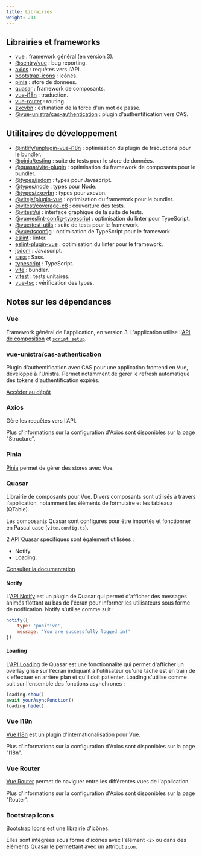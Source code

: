 ```yaml
---
title: Librairies
weight: 211
---
```


## Librairies et frameworks

- [vue](https://www.npmjs.com/package/vue) : framework général (en version 3).
- [@sentry/vue](https://www.npmjs.com/package/@sentry/vue) : bug reporting.
- [axios](https://www.npmjs.com/package/axios) : requêtes vers l'API.
- [bootstrap-icons](https://www.npmjs.com/package/bootstrap-icons) : icônes.
- [pinia](https://www.npmjs.com/package/pinia) : store de données.
- [quasar](https://www.npmjs.com/package/quasar) : framework de composants.
- [vue-i18n](https://www.npmjs.com/package/vue-i18n) : traduction.
- [vue-router](https://www.npmjs.com/package/vue-router) : routing.
- [zxcvbn](https://www.npmjs.com/package/zxcvbn) : estimation de la force d'un mot de passe.
- [@vue-unistra/cas-authentication](https://git.unistra.fr/vue-unistra/cas-authentication) : plugin d'authentification vers CAS.

## Utilitaires de développement

- [@intlify/unplugin-vue-i18n](https://www.npmjs.com/package/@intlify/unplugin-vue-i18n) : optimisation du plugin de traductions pour le bundler.
- [@pinia/testing](https://www.npmjs.com/package/@pinia/testing) : suite de tests pour le store de données.
- [@quasar/vite-plugin](https://www.npmjs.com/package/@quasar/vite-plugin) : optimisation du framework de composants pour le bundler.
- [@types/jsdom](https://www.npmjs.com/package/@types/jsdom) : types pour Javascript.
- [@types/node](https://www.npmjs.com/package/@types/node) : types pour Node.
- [@types/zxcvbn](https://www.npmjs.com/package/@types/zxcvbn) : types pour zxcvbn.
- [@vitejs/plugin-vue](https://www.npmjs.com/package/@vitejs/plugin-vue) : optimisation du framework pour le bundler.
- [@vitest/coverage-c8](https://www.npmjs.com/package/@vitest/coverage-c8) : couverture des tests.
- [@vitest/ui](https://www.npmjs.com/package/@vitest/ui) : interface graphique de la suite de tests.
- [@vue/eslint-config-typescript](https://www.npmjs.com/package/@vue/eslint-config-typescript) : optimisation du linter pour TypeScript.
- [@vue/test-utils](https://www.npmjs.com/package/@vue/test-utils) : suite de tests pour le framework.
- [@vue/tsconfig](https://www.npmjs.com/package/@vue/tsconfig) : optimisation de TypeScript pour le framework.
- [eslint](https://www.npmjs.com/package/eslint) : linter.
- [eslint-plugin-vue](https://www.npmjs.com/package/eslint-plugin-vue) : optimisation du linter pour le framework.
- [jsdom](https://www.npmjs.com/package/jsdom) : Javascript.
- [sass](https://www.npmjs.com/package/sass) : Sass.
- [typescript](https://www.npmjs.com/package/typescript) : TypeScript.
- [vite](https://www.npmjs.com/package/vite) : bundler.
- [vitest](https://www.npmjs.com/package/vitest) : tests unitaires.
- [vue-tsc](https://www.npmjs.com/package/vue-tsc) : vérification des types.

## Notes sur les dépendances

### Vue

Framework général de l'application, en version 3. 
L'application utilise l'[API de composition](https://vuejs.org/guide/introduction.html#api-styles) et [`script setup`](https://vuejs.org/api/sfc-script-setup.html).

### vue-unistra/cas-authentication

Plugin d'authentification avec CAS pour une application frontend en Vue, développé à l'Unistra.
Permet notamment de gérer le refresh automatique des tokens d'authentification expirés.

[Accéder au dépôt](https://git.unistra.fr/vue-unistra/cas-authentication)

### Axios

Gère les requêtes vers l'API. 

Plus d'informations sur la configuration d'Axios sont disponibles sur la page "Structure".

### Pinia

[Pinia](https://pinia.vuejs.org/) permet de gérer des stores avec Vue.

### Quasar

Librairie de composants pour Vue. Divers composants sont utilisés à travers l'application, notamment les éléments de formulaire et les tableaux (QTable).

Les composants Quasar sont configurés pour être importés et fonctionner en Pascal case (`vite.config.ts`).

2 API Quasar spécifiques sont également utilisées :
- Notify.
- Loading.

[Consulter la documentation](https://quasar.dev/docs)

#### Notify

L'[API Notify](https://quasar.dev/quasar-plugins/notify#notify-api) est un plugin de Quasar qui permet d'afficher des messages animés flottant au bas de l'écran pour informer les utilisateurs sous forme de notification. Notify s'utilise comme suit : 

```js
notify({
    type: 'positive',
    message: 'You are successfully logged in!'
})
```

#### Loading

L'[API Loading](https://quasar.dev/quasar-plugins/loading#loading-api) de Quasar est une fonctionnalité qui permet d'afficher un overlay grisé sur l'écran indiquant à l'utilisateur qu'une tâche est en train de s'effectuer en arrière plan et qu'il doit patienter. Loading s'utilise comme suit sur l'ensemble des fonctions asynchrones : 

```js
loading.show()
await yourAsyncFunction()
loading.hide()
```

### Vue I18n

[Vue I18n](https://vue-i18n.intlify.dev/) est un plugin d'internationalisation pour Vue.

Plus d'informations sur la configuration d'Axios sont disponibles sur la page "I18n".

### Vue Router

[Vue Router](https://router.vuejs.org/) permet de naviguer entre les différentes vues de l'application.

Plus d'informations sur la configuration d'Axios sont disponibles sur la page "Router".

### Bootstrap Icons

[Bootstrap Icons](https://icons.getbootstrap.com/) est une librairie d'icônes.

Elles sont intégrées sous forme d'icônes avec l'élément `<i>` ou dans des éléments Quasar le permettant avec un attribut `icon`.
